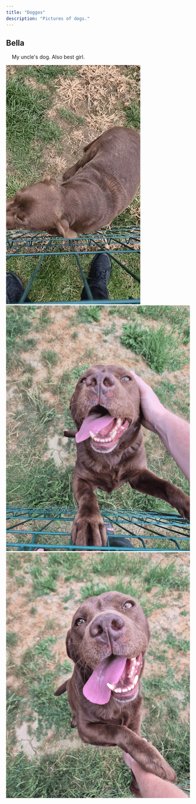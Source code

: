 ```yaml
---
title: "Doggos"
description: "Pictures of dogs."
---
```


## Bella

&nbsp;&nbsp;&nbsp;&nbsp;My uncle's dog. Also best girl.

<div class="w-100 d-flex pb-05">
  <img class="mx-auto w-50" src="/gallery/doggos/20241116_143040_1_1.webp" alt="Bella 1">
</div>

<div class="w-100 d-flex gap-05">
  <img class="w-50 h-auto m-auto" src="/gallery/doggos/20250708_183723.png" alt="Bella 2">
  <img class="w-50 h-auto m-auto" src="/gallery/doggos/20250708_183742.png" alt="Bella 3">
</div>